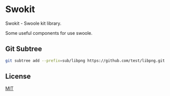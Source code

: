 # Swokit

Swokit - Swoole kit library. 

Some useful components for use swoole.

## Git Subtree

```bash
git subtree add --prefix=sub/libpng https://github.com/test/libpng.git master --squash
```

## License

[MIT](LICENSE)

